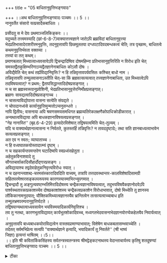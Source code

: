 +++
title = "05 बाधितानुवृत्तिभङ्गवादः"

+++
।।अथ बाधितानुवृत्तिभङ्गवादः पञ्चमः ।। 5 ।।  
नानुवर्तेत संसारो यत्प्रसादैकबाधितः ।  
  
प्रसीदतु स मे देवः प्रथमाञ्जलिकिङ्करः ।।  
यदुच्यते तत्त्वमस्यादि (छां-6-8-7)वाक्यात्तत्त्वज्ञाने जातेऽपि ब्रह्मविदां बाधितानुवृत्त्या भेदप्रतिभासादेराशरीरमनुवृत्तिः, तदनुवृत्तावपि छिन्नमूलतया दग्धपटादिवदबन्धकत्वं चेति; तत्र पृच्छामः, बाधितत्वे कथमनुवृत्तिर्भवता वक्तव्या ।  
तस्यां वा तत् कथम्।  
 प्रमाणबलात् मिथ्यात्वाध्यवसायेऽपि द्विचन्द्रादिष्विव दोषमहिम्ना प्रतिभासानुवृत्तिरिति न विरोध इति चेत् समस्तद्वैतकुक्षिम्भरिणाऽप्यद्वैतज्ञानेनाबाधितः कोऽसौ दोषः ।  
 अविद्यैवेति चेत् कथं तर्ह्यविद्यानिवृत्तिः? न हि तन्निवृत्तावपर्यवसितः कश्चित् बाधो नाम ।  
 तन्निवृत्तावपि तन्मूलवासनाऽस्तीति चेत्-सा किं ब्रह्मवत्सत्यत्वात् तत्त्वज्ञानेनाबाधिता, उत मिथ्यात्वेऽपि तदविषयत्वात्? न प्रथमः; द्वैतापसिद्धान्तादिदोषप्रसङ्गात् ।  
 न च सा ब्रह्मस्वरूपानुप्रवेशिनी, भेदप्रतिभासानुवृत्तेरनिर्मोक्षप्रसङ्गात्।  
 ब्रह्मणः सावद्यत्वादिदोषप्रसङ्गाच्च ।  
 न चासत्याविद्योपात्ता वासना सत्येति संपद्यते ।  
 न चोपादानध्वंसे कार्यानुवृत्तिमुन्मत्तोऽप्यनुसन्धत्ते ।  
 नापि द्वितीयः; वासनाया अपि श्रवणसमयसमधिगत ब्रह्मव्यतिरेकलक्षणैकोपाधिक्रोडीकारात् ।  
 अन्यथात्वविद्याया अपि बाधकज्ञानाविषयत्वप्रसङ्गात् ।  
 "नेह नानास्ति'' (बृह.6-4-29) इत्यादेरविशेषात् तद्विषयत्वमिति चेत्-तुल्यम् ।  
 यदि च वाक्यार्थज्ञानात्वासना न निर्वतते, कुतस्तर्हि तन्निवृत्तिः? न तावददृष्टादेः; तथा सति ज्ञानबाध्यत्वाभावेन सत्यत्वप्रसङ्गात् ।  
अत एव न स्वतः; व्याघाताच्च ।  
 न हि वध्यघातकयोस्तादात्म्यं दृष्टम् ।  
 न च सहकार्यन्तरमन्तरेण घटादिष्वपि स्वप्रध्वंसहेतुता ।  
 अहेतुकविनाशवादे तु   
सौगतचार्वाकादिसौहार्दोद्गारप्रसङ्गः ।  
 अविद्यायाश्च तद्वदेवाहेतुकनिवृत्त्यविरोधः स्यात् ।  
 न च दहनान्त्यशब्द-चरमसंस्कारादिवदिति वाच्यम्, तत्रापि तत्तदवस्थान्तर-कालविशेषादिसामग्री सहितपरमेश्वरसङ्कल्परूपस्य कारणस्यास्माभिरभ्युपगमात् ।  
 द्विचन्द्रादौ तु अङ्गुल्यवष्टम्भतिमिरादिदोषस्य चन्द्रैकत्वज्ञानाविषयत्वात्, तदुभयविषयैकज्ञानोदयेऽपि पार्श्वस्थतारकाप्रकाशस्येव दोषप्रकाशांशस्य चन्द्रैकत्वप्रकाशेन विरोधाभावात्, दोषो मिथ्येति तु ज्ञानस्य लौकिकानामनुदयात्; यौक्तिकमिथ्यात्वज्ञानस्यैव भ्रान्तित्वेन तत्सत्यत्वाच्चाबाध इति तन्मूलभ्रमपरम्परानुवृत्तिर्घटते ।  
 तद्विषयान्यथात्वाध्यवसायेन भयविस्मयादिकार्यनिवृत्तिश्च ।  
 तव तु नतथा, कारणभूताविद्यावत् कार्यभूतशोकादिवच्च, मध्यगतभेदवासनाभेदज्ञानयोरप्येकहेलयैव निवार्यत्वात् ।  
अनुवृत्तावपि बाध्यबाधकयोराविद्यत्वेन वास्तवप्रामाण्याभावात्; विशेषेण बाधकबलासम्भवाच्चेति ।  
 तदेतत् सर्वमभिप्रेत्य सत्यपि "वाक्यार्थज्ञाने इत्यादि, भयादिकार्यं तु निवर्तते'' (श्री भाष्यं   
जिज्ञा) इत्यन्तं भाषितम् ।।5।।  
।। इति श्री कवितार्किकसिंहस्य सर्वतन्त्रस्वतन्त्रस्य श्रीमद्वेङ्कटनाथस्य वेदान्ताचार्यस्य कृतिषु शतदूषण्यां बाधितानुवृत्तिभङ्गवादः पञ्चमः ।। 5 ।।

<details><summary>टीका</summary>

पूर्वत्र बाधितानुवृत्यसम्भवस्य वक्ष्यमाणत्वादित्युक्तबाधितानुवृत्तिं निराकुर्वन् वादार्थं सङ्गृह्णाति नानुवर्तेतेति । बाधितस्य संसारस्यानुवृत्तिर्नास्तीत्यर्थः । तत्र हेतुः यत्प्रसादेति । तत्प्रसादेन निश्शेषमेवनाशादित्यर्थः ""अञ्जलिः परमामुद्रा क्षिप्रं देवप्रसादिनी'' ( ) इति वचनगतक्षिप्रशब्दार्थाभिप्रायेणाह प्रथमेति ।
ब्रह्मविदामिति । ब्रह्मविदां शरीरावस्थानपर्यन्तं भेदप्रतिभासादेरनुवृत्तिः (बाधितानुवृत्या)बाधितानुवृत्तिरूपा न तु पूर्ववदित्यर्थः । स्वार्थे तृतीया । तर्हि पूर्वानुवृत्तेः को भेदइत्यत्राह तदनुवृत्तावपीति ।निवृत्तकारणकत्वेन न कार्यकरत्वं दग्धपटवदिति भावः । छिन्नमूलत्वविरोधमजानानस्य शङ्कामनुवदति प्रमाणेति । समस्तद्वैतकुक्षिम्भरिः समस्त द्वैतनिवर्तकः । अबाधितः - अनिवृत्तः । ननु बाधो नाम मिथ्यात्वज्ञानं न निवृत्तिरिति चेत्तत्राह न हीति । मिथ्यात्वज्ञानं न बाधः अपितु निवृत्तिरेव । अन्यथा छिन्नमूलत्वोक्तिविरोधात् । त्वत्प्रकरणपाठकबालकानामप्यविद्याया बाधितत्वेन बाधितानुवृत्ति रूपजीवन्मुक्ति प्रसङ्गात् । अपित्वविद्यानिवृत्तावेव बाधस्य पर्यवसानं वक्तव्यमिति तदपर्यवसितःतदन्यो न बाध इत्यर्थः । शङ्कते तन्निवृत्तावपीति । तत्वज्ञानं ब्रह्मव्यतिरिक्तकृत्स्नमिथ्यात्वज्ञानं । आदिपदेन तन्मूलभेदज्ञानसत्यत्वप्रमात्वादिगृह्यते । ननु वासनाया ब्रह्मस्वरूपात्मकत्वान्नदोष इत्यत्राह नचेति । भेदेति । नित्यस्य ब्रह्मण एव भेदप्रतिभासहेतुत्वादिति भावः । साध्यत्वादिति । वासनायाः अविद्याजन्यत्वादिति भावः । आदिशब्देन विनाशित्वादि गृह्यते । तस्यास्सत्यत्वमप्यसम्भवतीत्याहनचासत्येति । नचोपादानेति । भावकार्यत्वाद्वासनाया अविद्योपादानकत्वमिति भावः । वासनाया अपीति।ब्रह्मव्यतिरिक्तत्वेन वासनायास्तद्व्यतिरिक्तमिथ्यात्वज्ञानेन बाधितत्वादिति भावः अन्यथेति ।ब्रह्मव्यतिरिक्तं मिथ्येति ज्ञानविषयत्व इत्यर्थः । तद्विषयत्वं शङ्कते नेह नानेति । तथा सतीति । ज्ञानाबाध्यत्वं सत्यत्वमिति भावः । अत एव । सत्यत्वप्रसङ्गादेवेत्यर्थः । व्याघाताच्चेति । स्वस्यैव स्वध्वंसहेतुत्वे द्वितीयक्षण वृत्तिमत्वं व्याहतमित्यर्थः । ननु ध्वंसमात्रस्य प्रतियोगिजन्यत्वात् ध्वंसप्रतियोगिनि वध्यघातकभावो दृष्ट इत्यत्राह नच सहकारीति । आगन्तुकहेत्वन्तरसापेक्षत्वेन द्वितीयक्षण एव ध्वंसानुदयादित्यर्थः अहेतुकेति । किं कार्यस्याहेतुकत्वात् ध्वंसस्याप्यहेतुकत्वमुच्यते उत विनाशमात्रस्याहेतुकत्वादिति विकल्पे आद्ये चार्वाकमत प्रसङ्गः । द्वितीये क्षणिकत्वप्रसङ्गेन सौगतमतप्रसङ्ग इत्यर्थः । अविद्यायाश्चेति । श्रवणाद्यायासवैयर्थ्यमिति भावः ।ननु क्वचिदहेतुकनिवृत्यङ्गीकारो न दोषाय यथा दहनस्य दाह्यनाशानन्तरंस्वत एव नाशः तथा अंत्यशब्दस्य मरणसमयानुभवजन्यसंस्कारस्य च स्वत एव नाश इत्यत्राह न चेति ।अहेतुक निवृत्तिरिति शेषः । दहननाशः दहनस्य सूक्ष्मावस्थान्तरापत्तिः तद्धेतुश्च दाह्यभस्मीभावावस्था ।अंत्यशब्दनाशश्च तदातनो यत्किञ्चिद्द्रव्यसंयोगादिः 
तद्धेतुश्च प्रसिद्ध एव । संस्कारनाशावस्थानरकानुभवादिः । अतिरिक्ताभावपक्षेपि त एव आगन्तुकहेतवः । उपान्त्यशब्दस्तन्नाशो वाऽन्त्यशब्दनाशकः । ईश्वरसङ्कल्पोप्यागन्तुककारणमित्याह तत्रापीति । अतः स्वतो निवृत्ययोगाद् ज्ञानादेवाविद्ययासह निवृत्तौ बाधितानुवृत्यसम्भव इति भावः । ननु यदि मिथ्यात्वज्ञाने सति भेद प्रतिभासासम्भवः कथं तर्हि तस्मिन्सत्यपि चन्द्रभेदप्रतिभास इत्याशङ्क्य वैशम्यमाह द्विचन्द्रादाविति । द्विचन्द्रादौ तु दोषस्याबाध इति तन्मूलभ्रमपरम्परानुवृत्तिर्घटत इत्युत्तरेणान्वयः । चन्द्रैकत्वज्ञानं - चन्द्रभेदमिथ्यात्वज्ञानंतदविषयत्वादित्यर्थः । तद्विषयत्वेपि किं स्वरूपेण विषयत्वं उतमिथ्यात्वेन । नाद्य इत्याह तदुभयविषयेति ।विरोधाभावादिति । तत्र मिथ्यात्वानवगाहित्वादित्यर्थः । द्वितीयेपि किं लौकिकं प्रत्यक्षं उत यौक्तिकं नाद्य इत्याह दोषो मिथ्येति । द्वितीय आह यौक्तिकेति । वासनाया व्यावहारिकत्वेन तदवच्छिन्नाभावसाधकलिङ्गाभासजन्यस्य परोक्षभ्रान्तित्वेन तस्य व्यावहारिकसत्यत्वात्तेन न बाध इति भावः । ननु यदि द्विचन्द्रादिभ्रमस्य बाधितमूलत्वं न स्यात् तर्हि तन्निबन्धनभयविस्मयादिप्रसङ्ग इत्यत आह तद्विषयेति । न तथेत्येतद्विवृणोति कारणेति । अविद्यानिवर्तकज्ञानस्य विरोधिविषयत्वेन निवर्तकत्वे तदानीमेवाविद्यावद्वासनाया अपि निवृत्तिप्रसङ्गात् बाध्यबाधकज्ञानयोर्मिथ्यात्वाविशेषेण वास्तवप्रामाण्यतदभावाभ्यामपि विशेषाभावाद्बाधकज्ञानस्य बाध्यप्रतिभासापेक्षयाऽविशेषेण बलाभावाच्च पश्चादप्यनिवृत्तिप्रसङ्गादेक हेलयैव निवार्यत्वं वाच्यमिति न बाधितानुवृत्तिरिति भावः ।।
।।वत्सकुलजलधिकौस्तुभनृसिंहगुरुसुतेन सिहंदेवेन कृतायां शतदूषणीटीकायां पञ्चमो वादस्समाप्तः ।।
</details>

